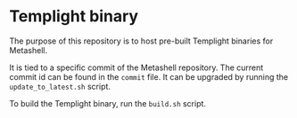 # Templight binary

The purpose of this repository is to host pre-built Templight binaries for
Metashell.

It is tied to a specific commit of the Metashell repository. The current
commit id can be found in the `commit` file. It can be upgraded by running
the `update_to_latest.sh` script.

To build the Templight binary, run the `build.sh` script.

